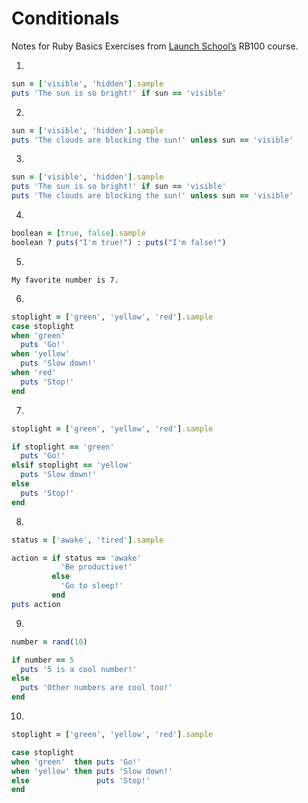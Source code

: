 # Conditionals

Notes for Ruby Basics Exercises from [Launch School’s](https://launchschool.com) RB100 course.

1. 
```ruby
sun = ['visible', 'hidden'].sample
puts 'The sun is so bright!' if sun == 'visible'
```
2. 
```ruby
sun = ['visible', 'hidden'].sample
puts 'The clouds are blocking the sun!' unless sun == 'visible'
```
3. 
```ruby
sun = ['visible', 'hidden'].sample
puts 'The sun is so bright!' if sun == 'visible'
puts 'The clouds are blocking the sun!' unless sun == 'visible'
```
4. 
```ruby
boolean = [true, false].sample
boolean ? puts("I'm true!") : puts("I'm false!")
```
5. 
```
My favorite number is 7.
```
6. 
```ruby
stoplight = ['green', 'yellow', 'red'].sample
case stoplight
when 'green'
  puts 'Go!'
when 'yellow'
  puts 'Slow down!'
when 'red'
  puts 'Stop!'
end
```
7. 
```ruby
stoplight = ['green', 'yellow', 'red'].sample

if stoplight == 'green'
  puts 'Go!'
elsif stoplight == 'yellow'
  puts 'Slow down!'
else
  puts 'Stop!'
end
```
8. 
```ruby
status = ['awake', 'tired'].sample

action = if status == 'awake'
           'Be productive!'
         else
           'Go to sleep!'
         end
puts action
```
9. 
```ruby
number = rand(10)

if number == 5
  puts '5 is a cool number!'
else
  puts 'Other numbers are cool too!'
end
```
10. 
```ruby
stoplight = ['green', 'yellow', 'red'].sample

case stoplight
when 'green'  then puts 'Go!'
when 'yellow' then puts 'Slow down!'
else               puts 'Stop!'
end
```
